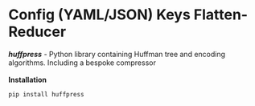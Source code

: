 # Config (YAML/JSON) Keys Flatten-Reducer
<i><b>huffpress</b></i> - Python library containing Huffman tree and encoding 
algorithms. Including a bespoke compressor
<br><br>
<b>Installation</b><br>
````commandline
pip install huffpress
````
